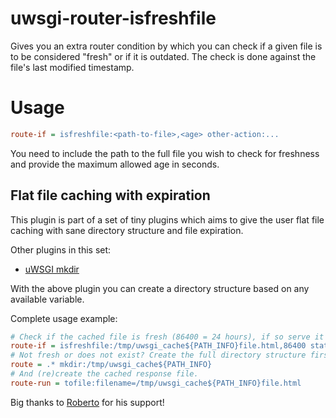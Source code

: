 # uwsgi-router-isfreshfile
Gives you an extra router condition by which you can check if a given file is to be considered "fresh" or if it is outdated.
The check is done against the file's last modified timestamp.

# Usage
```ini
route-if = isfreshfile:<path-to-file>,<age> other-action:...
```

You need to include the path to the full file you wish to check for freshness and provide the maximum allowed age in seconds.

## Flat file caching with expiration

This plugin is part of a set of tiny plugins which aims to give the user flat file caching with sane directory structure and file expiration.

Other plugins in this set:

- [uWSGI mkdir](https://github.com/Timusan/uwsgi-router-mkdir)

With the above plugin you can create a directory structure based on any available variable.

Complete usage example:

```ini
# Check if the cached file is fresh (86400 = 24 hours), if so serve it directly.
route-if = isfreshfile:/tmp/uwsgi_cache${PATH_INFO}file.html,86400 static:/tmp/uwsgi_cache${PATH_INFO}file.html
# Not fresh or does not exist? Create the full directory structure first.
route = .* mkdir:/tmp/uwsgi_cache${PATH_INFO}
# And (re)create the cached response file.
route-run = tofile:filename=/tmp/uwsgi_cache${PATH_INFO}file.html
```

Big thanks to [Roberto](https://gist.github.com/rdeioris) for his support!
